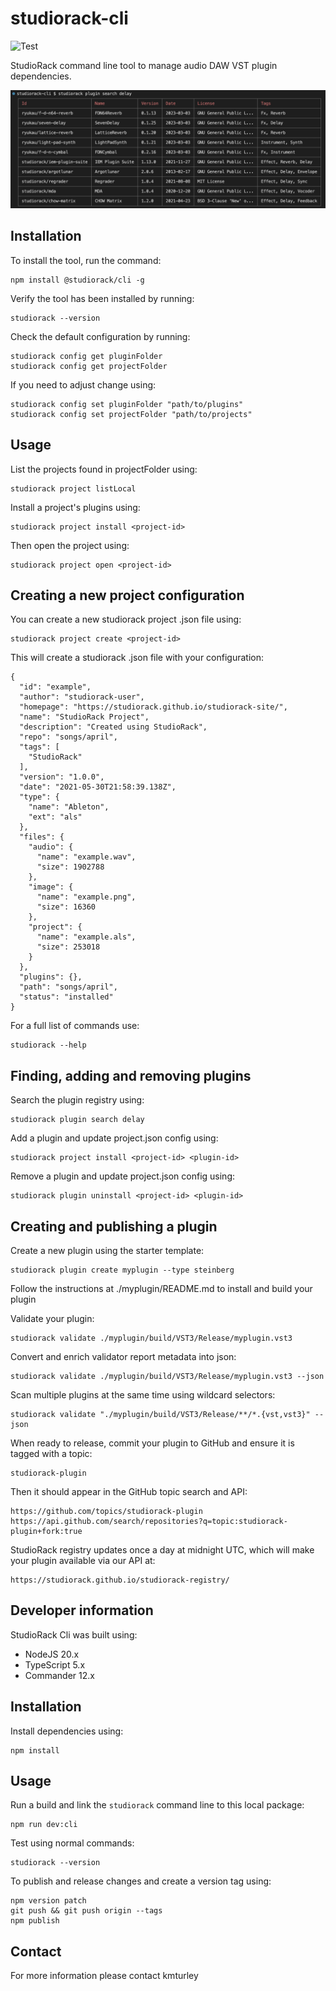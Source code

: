 # studiorack-cli

![Test](https://github.com/studiorack/studiorack-cli/workflows/Test/badge.svg)

StudioRack command line tool to manage audio DAW VST plugin dependencies.

![StudioRack Cli](/screenshot.jpg)

## Installation

To install the tool, run the command:

    npm install @studiorack/cli -g

Verify the tool has been installed by running:

    studiorack --version

Check the default configuration by running:

    studiorack config get pluginFolder
    studiorack config get projectFolder

If you need to adjust change using:

    studiorack config set pluginFolder "path/to/plugins"
    studiorack config set projectFolder "path/to/projects"

## Usage

List the projects found in projectFolder using:

    studiorack project listLocal

Install a project's plugins using:

    studiorack project install <project-id>

Then open the project using:

    studiorack project open <project-id>

## Creating a new project configuration

You can create a new studiorack project .json file using:

    studiorack project create <project-id>

This will create a studiorack .json file with your configuration:

    {
      "id": "example",
      "author": "studiorack-user",
      "homepage": "https://studiorack.github.io/studiorack-site/",
      "name": "StudioRack Project",
      "description": "Created using StudioRack",
      "repo": "songs/april",
      "tags": [
        "StudioRack"
      ],
      "version": "1.0.0",
      "date": "2021-05-30T21:58:39.138Z",
      "type": {
        "name": "Ableton",
        "ext": "als"
      },
      "files": {
        "audio": {
          "name": "example.wav",
          "size": 1902788
        },
        "image": {
          "name": "example.png",
          "size": 16360
        },
        "project": {
          "name": "example.als",
          "size": 253018
        }
      },
      "plugins": {},
      "path": "songs/april",
      "status": "installed"
    }

For a full list of commands use:

    studiorack --help

## Finding, adding and removing plugins

Search the plugin registry using:

    studiorack plugin search delay

Add a plugin and update project.json config using:

    studiorack project install <project-id> <plugin-id>

Remove a plugin and update project.json config using:

    studiorack plugin uninstall <project-id> <plugin-id>

## Creating and publishing a plugin

Create a new plugin using the starter template:

    studiorack plugin create myplugin --type steinberg

Follow the instructions at ./myplugin/README.md to install and build your plugin

Validate your plugin:

    studiorack validate ./myplugin/build/VST3/Release/myplugin.vst3

Convert and enrich validator report metadata into json:

    studiorack validate ./myplugin/build/VST3/Release/myplugin.vst3 --json

Scan multiple plugins at the same time using wildcard selectors:

    studiorack validate "./myplugin/build/VST3/Release/**/*.{vst,vst3}" --json

When ready to release, commit your plugin to GitHub and ensure it is tagged with a topic:

    studiorack-plugin

Then it should appear in the GitHub topic search and API:

    https://github.com/topics/studiorack-plugin
    https://api.github.com/search/repositories?q=topic:studiorack-plugin+fork:true

StudioRack registry updates once a day at midnight UTC, which will make your plugin available via our API at:

    https://studiorack.github.io/studiorack-registry/

## Developer information

StudioRack Cli was built using:

- NodeJS 20.x
- TypeScript 5.x
- Commander 12.x

## Installation

Install dependencies using:

    npm install

## Usage

Run a build and link the `studiorack` command line to this local package:

    npm run dev:cli

Test using normal commands:

    studiorack --version

To publish and release changes and create a version tag using:

    npm version patch
    git push && git push origin --tags
    npm publish

## Contact

For more information please contact kmturley
